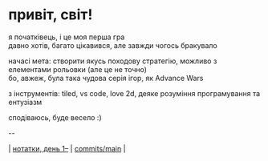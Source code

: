 # привіт, світ!

я початківець, і це моя перша гра <br />
давно хотів, багато цікавився, але завжди чогось бракувало

начасі мета: створити якусь походову стратегію, можливо з елементами рольовки (але це не точно) <br />
бо, авжеж, була така чудова серія ігор, як Advance Wars

з інструментів: tiled, vs code, love 2d, деяке розуміння програмування та ентузіазм

сподіваюсь, буде весело :)

--

| [нотатки, день 1–](log/true_story.md) | [commits/main](https://github.com/darkestinkgames/bemyfirst/commits/main) |
